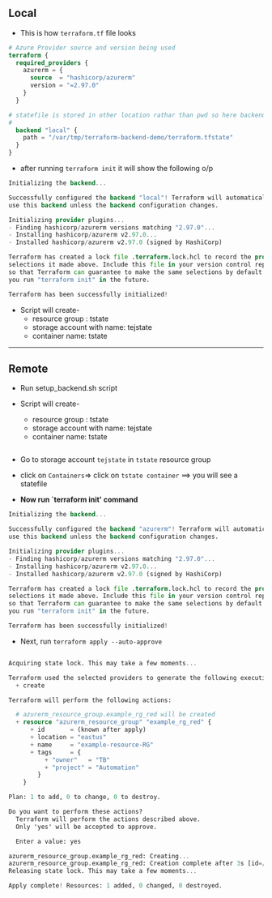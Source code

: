 
## Local

* This is how `terraform.tf` file looks

```tf
# Azure Provider source and version being used
terraform {
  required_providers {
    azurerm = {
      source  = "hashicorp/azurerm"
      version = "=2.97.0"
    }
  }

# statefile is stored in other location rathar than pwd so here backend is on local but file is on remote location
#
  backend "local" {
    path = "/var/tmp/terraform-backend-demo/terraform.tfstate"
  }
}
```


* after running `terraform init` it will show the following o/p

```tf
Initializing the backend...

Successfully configured the backend "local"! Terraform will automatically
use this backend unless the backend configuration changes.

Initializing provider plugins...
- Finding hashicorp/azurerm versions matching "2.97.0"...
- Installing hashicorp/azurerm v2.97.0...
- Installed hashicorp/azurerm v2.97.0 (signed by HashiCorp)

Terraform has created a lock file .terraform.lock.hcl to record the provider
selections it made above. Include this file in your version control repository
so that Terraform can guarantee to make the same selections by default when
you run "terraform init" in the future.

Terraform has been successfully initialized!
```
* Script will create-
  * resource group : tstate
  * storage account with name: tejstate
  * container name: tstate



<hr>

## Remote


* Run setup_backend.sh script

* Script will create-
  * resource group : tstate
  * storage account with name: tejstate
  * container name: tstate 

```tf

```

* Go to storage account `tejstate` in `tstate` resource group
* click on `Containers`=> click on `tstate container` ==> you will see a statefile


* __Now run `terraform init' command__

```tf
Initializing the backend...

Successfully configured the backend "azurerm"! Terraform will automatically
use this backend unless the backend configuration changes.

Initializing provider plugins...
- Finding hashicorp/azurerm versions matching "2.97.0"...
- Installing hashicorp/azurerm v2.97.0...
- Installed hashicorp/azurerm v2.97.0 (signed by HashiCorp)

Terraform has created a lock file .terraform.lock.hcl to record the provider
selections it made above. Include this file in your version control repository
so that Terraform can guarantee to make the same selections by default when
you run "terraform init" in the future.

Terraform has been successfully initialized!
```

* Next, run `terraform apply --auto-approve`

```tf

Acquiring state lock. This may take a few moments...

Terraform used the selected providers to generate the following execution plan. Resource actions are indicated with the following symbols:
  + create

Terraform will perform the following actions:

  # azurerm_resource_group.example_rg_red will be created
  + resource "azurerm_resource_group" "example_rg_red" {
      + id       = (known after apply)
      + location = "eastus"
      + name     = "example-resource-RG"
      + tags     = {
          + "owner"   = "TB"
          + "project" = "Automation"
        }
    }

Plan: 1 to add, 0 to change, 0 to destroy.

Do you want to perform these actions?
  Terraform will perform the actions described above.
  Only 'yes' will be accepted to approve.

  Enter a value: yes

azurerm_resource_group.example_rg_red: Creating...
azurerm_resource_group.example_rg_red: Creation complete after 3s [id=/subscriptions/id/resourceGroups/example-resource-RG]
Releasing state lock. This may take a few moments...

Apply complete! Resources: 1 added, 0 changed, 0 destroyed.
```

